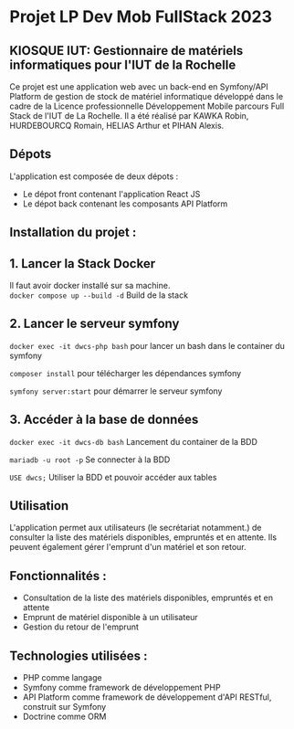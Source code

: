 # Projet LP Dev Mob FullStack 2023

## KIOSQUE IUT: Gestionnaire de matériels informatiques pour l'IUT de la Rochelle

Ce projet est une application web avec un back-end en Symfony/API Platform de gestion de stock de matériel informatique développé dans le cadre de la Licence professionnelle Développement Mobile parcours Full Stack de l'IUT de La Rochelle. Il a été réalisé par KAWKA Robin, HURDEBOURCQ Romain, HELIAS Arthur et PIHAN Alexis.


## Dépots
L'application est composée de deux dépots :

- Le dépot front contenant l'application React JS
- Le dépot back contenant les composants API Platform

## Installation du projet : 

## 1. Lancer la Stack Docker

Il faut avoir docker installé sur sa machine.<br>
`docker compose up --build -d` Build de la stack

## 2. Lancer le serveur symfony

`docker exec -it dwcs-php bash` pour lancer un bash dans le container du symfony

`composer install` pour télécharger les dépendances symfony

`symfony server:start` pour démarrer le serveur symfony

## 3. Accéder à la base de données

`docker exec -it dwcs-db bash` Lancement du container de la BDD

`mariadb -u root -p` Se connecter à la BDD

`USE dwcs;` Utiliser la BDD et pouvoir accéder aux tables

## Utilisation

L'application permet aux utilisateurs (le secrétariat notamment.) de consulter la liste des matériels disponibles, empruntés et en attente. Ils peuvent également gérer l'emprunt d'un matériel et son retour.

## Fonctionnalités : 

- Consultation de la liste des matériels disponibles, empruntés et en attente
- Emprunt de matériel disponible à un utilisateur
- Gestion du retour de l'emprunt

## Technologies utilisées : 

- PHP comme langage
- Symfony comme framework de développement PHP
-  API Platform comme framework de développement d'API RESTful, construit sur Symfony
- Doctrine comme ORM
